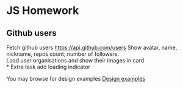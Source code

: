 # JS Homework

## Github users

Fetch github users https://api.github.com/users
Show avatar, name, nickname, repos count, number of followers.  
Load user organisations and show their images in card  
\* Extra task add loading indicator

You may browse for design examples
[Design examples](https://codepen.io/tag/user-card?cursor=ZD0xJm89MCZwPTE=)

<!-- // Cats
// 'x-api-key': live_KM2XaepFFn85vLPmcyoNXg6HNdCzsJHhSDYH83X5JxdNBrv8zlqTRCFPrQUdVJEp
// as a query string parameter e.g. 'api_key=live_KM2XaepFFn85vLPmcyoNXg6HNdCzsJHhSDYH83X5JxdNBrv8zlqTRCFPrQUdVJEp'

// NASA
// const url = new URL("https://api.nasa.gov/planetary/apod");
// url.searchParams.set("api_key", "2W7aoCKRPO9VadOE4cBhh8LHqiynai2NQ1F8MnRi"); -->
